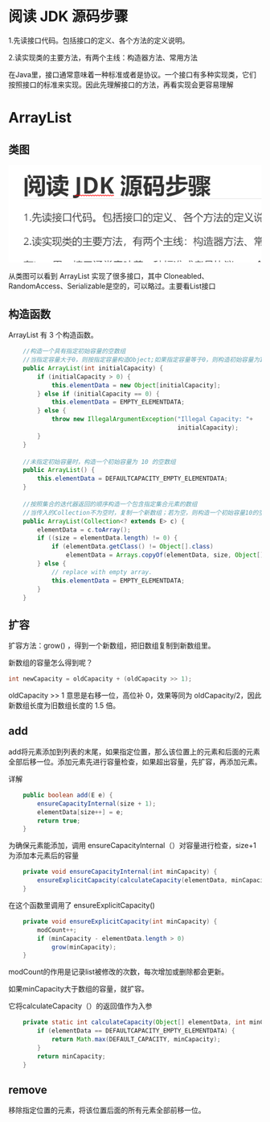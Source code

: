 # 阅读 JDK 源码步骤

1.先读接口代码。包括接口的定义、各个方法的定义说明。

2.读实现类的主要方法，有两个主线：构造器方法、常用方法

在Java里，接口通常意味着一种标准或者是协议。一个接口有多种实现类，它们按照接口的标准来实现。因此先理解接口的方法，再看实现会更容易理解

# ArrayList

## 类图

![image-20211203110644198](JDK1.8util.assets/image-20211203110644198.png)

从类图可以看到 ArrayList 实现了很多接口，其中 Cloneabled、RandomAccess、Serializable是空的，可以略过。主要看List接口

## 构造函数

ArrayList 有 3 个构造函数。

```java
    //构造一个具有指定初始容量的空数组
    //当指定容量大于0，则按指定容量构造Object;如果指定容量等于0，则构造初始容量为10的Object；如果指定容量小于0，则抛IllegalArgumentException异常
    public ArrayList(int initialCapacity) {
        if (initialCapacity > 0) {
            this.elementData = new Object[initialCapacity];
        } else if (initialCapacity == 0) {
            this.elementData = EMPTY_ELEMENTDATA;
        } else {
            throw new IllegalArgumentException("Illegal Capacity: "+
                                               initialCapacity);
        }
    }

    //未指定初始容量时，构造一个初始容量为 10 的空数组
    public ArrayList() {
        this.elementData = DEFAULTCAPACITY_EMPTY_ELEMENTDATA;
    }

    //按照集合的迭代器返回的顺序构造一个包含指定集合元素的数组
    //当传入的Collection不为空时，复制一个新数组；若为空，则构造一个初始容量10的空数组
    public ArrayList(Collection<? extends E> c) {
        elementData = c.toArray();
        if ((size = elementData.length) != 0) {
            if (elementData.getClass() != Object[].class)
                elementData = Arrays.copyOf(elementData, size, Object[].class);
        } else {
            // replace with empty array.
            this.elementData = EMPTY_ELEMENTDATA;
        }
    }
```

## 扩容

 扩容方法：grow() ，得到一个新数组，把旧数组复制到新数组里。

新数组的容量怎么得到呢？

```java
int newCapacity = oldCapacity + (oldCapacity >> 1); 
```

oldCapacity >> 1 意思是右移一位，高位补 0，效果等同为 oldCapacity/2，因此新数组长度为旧数组长度的 1.5 倍。

## add

add将元素添加到列表的末尾，如果指定位置，那么该位置上的元素和后面的元素全部后移一位。添加元素先进行容量检查，如果超出容量，先扩容，再添加元素。

详解

```java
    public boolean add(E e) {
        ensureCapacityInternal(size + 1);
        elementData[size++] = e;
        return true;
    }
```

为确保元素能添加，调用 ensureCapacityInternal（）对容量进行检查，size+1 为添加本元素后的容量

```java
    private void ensureCapacityInternal(int minCapacity) {
        ensureExplicitCapacity(calculateCapacity(elementData, minCapacity));
    }
```

在这个函数里调用了 ensureExplicitCapacity()

```java
    private void ensureExplicitCapacity(int minCapacity) {
        modCount++;
        if (minCapacity - elementData.length > 0)
            grow(minCapacity);
    }
```

modCount的作用是记录list被修改的次数，每次增加或删除都会更新。

如果minCapacity大于数组的容量，就扩容。

它将calculateCapacity（）的返回值作为入参

```java
    private static int calculateCapacity(Object[] elementData, int minCapacity) {
        if (elementData == DEFAULTCAPACITY_EMPTY_ELEMENTDATA) {
            return Math.max(DEFAULT_CAPACITY, minCapacity);
        }
        return minCapacity;
    }
```

## remove

移除指定位置的元素，将该位置后面的所有元素全部前移一位。